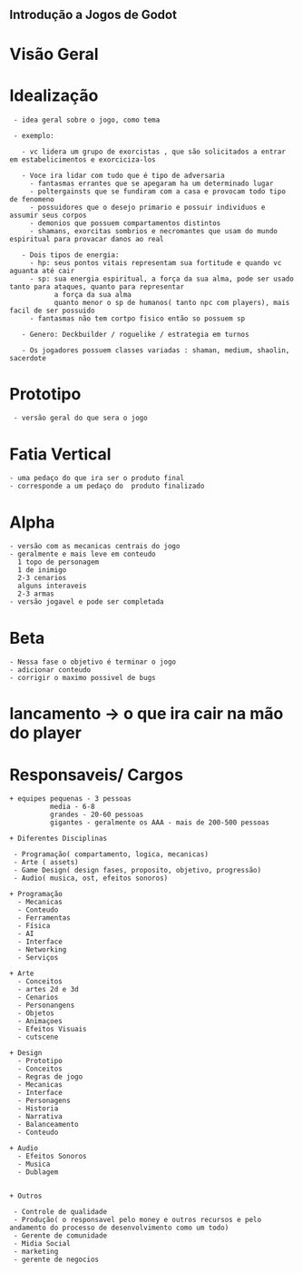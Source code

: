 ## Introdução a Jogos de Godot

 # Visão Geral

   # Idealização
     
     - idea geral sobre o jogo, como tema

     - exemplo:

       - vc lidera um grupo de exorcistas , que são solicitados a entrar em estabelicimentos e exorciciza-los

       - Voce ira lidar com tudo que é tipo de adversaria
         - fantasmas errantes que se apegaram ha um determinado lugar
         - poltergainsts que se fundiram com a casa e provocam todo tipo de fenomeno
         - possuidores que o desejo primario e possuir individuos e assumir seus corpos
         - demonios que possuem compartamentos distintos
         - shamans, exorcitas sombrios e necromantes que usam do mundo espiritual para provacar danos ao real

       - Dois tipos de energia:
         - hp: seus pontos vitais representam sua fortitude e quando vc aguanta até cair
         - sp: sua energia espiritual, a força da sua alma, pode ser usado tanto para ataques, quanto para representar
               a força da sua alma
               quanto menor o sp de humanos( tanto npc com players), mais facil de ser possuido
         - fantasmas não tem cortpo fisico então so possuem sp

       - Genero: Deckbuilder / roguelike / estrategia em turnos

       - Os jogadores possuem classes variadas : shaman, medium, shaolin, sacerdote

   # Prototipo

     - versão geral do que sera o jogo

   # Fatia Vertical

    - uma pedaço do que ira ser o produto final
    - corresponde a um pedaço do  produto finalizado

   # Alpha

    - versão com as mecanicas centrais do jogo
    - geralmente e mais leve em conteudo
      1 topo de personagem
      1 de inimigo
      2-3 cenarios
      alguns interaveis
      2-3 armas
    - versão jogavel e pode ser completada

   # Beta

    - Nessa fase o objetivo é terminar o jogo
    - adicionar conteudo
    - corrigir o maximo possivel de bugs

   # lancamento -> o que ira cair na mão do player


   # Responsaveis/ Cargos

    + equipes pequenas - 3 pessoas
              media - 6-8
              grandes - 20-60 pessoas
              gigantes - geralmente os AAA - mais de 200-500 pessoas

    + Diferentes Disciplinas

     - Programação( compartamento, logica, mecanicas)
     - Arte ( assets)
     - Game Design( design fases, proposito, objetivo, progressão)
     - Audio( musica, ost, efeitos sonoros)

    + Programação
      - Mecanicas
      - Conteudo
      - Ferramentas
      - Física
      - AI
      - Interface
      - Networking
      - Serviços

    + Arte
      - Conceitos
      - artes 2d e 3d
      - Cenarios
      - Personangens
      - Objetos
      - Animaçoes
      - Efeitos Visuais
      - cutscene

    + Design
      - Prototipo
      - Conceitos
      - Regras de jogo
      - Mecanicas
      - Interface
      - Personagens
      - Historia
      - Narrativa
      - Balanceamento
      - Conteudo

    + Audio
      - Efeitos Sonoros
      - Musica
      - Dublagem


    + Outros

     - Controle de qualidade
     - Produção( o responsavel pelo money e outros recursos e pelo andamento do processo de desenvolvimento como um todo)
     - Gerente de comunidade 
     - Midia Social
     - marketing
     - gerente de negocios


